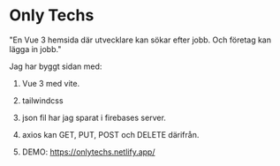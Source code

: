 # Only Techs

"En Vue 3 hemsida där utvecklare kan sökar efter jobb. Och företag kan lägga in jobb."

Jag har byggt sidan med:

1. Vue 3 med vite.
2. tailwindcss
3. json fil har jag sparat i firebases server.
4. axios kan GET, PUT, POST och DELETE därifrån.

5. DEMO: https://onlytechs.netlify.app/
